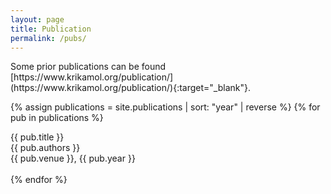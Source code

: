 ```yaml
---
layout: page
title: Publication
permalink: /pubs/
---
```


<p>Some prior publications can be found [https://www.krikamol.org/publication/](https://www.krikamol.org/publication/){:target="_blank"}.</p>

{% assign publications = site.publications | sort: "year" | reverse %}
{% for pub in publications %}
  <div class="pubitem">
    <div class="pubtitle">{{ pub.title }}</div>
    <div class="pubauthors">{{ pub.authors }}</div>
  <div class="pubinfo">{{ pub.venue }}, {{ pub.year }}</div>
  </div>
  <br>
{% endfor %}
